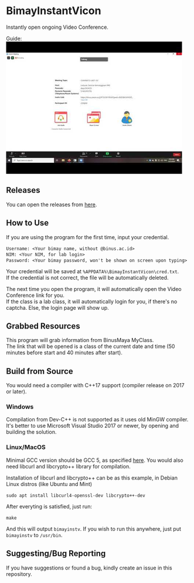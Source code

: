 # BimayInstantVicon

Instantly open ongoing Video Conference.

Guide:  
[![Youtube Video Link](youtube.jpg)](https://youtu.be/45hP3AvikB8 "Click to watch")

## Releases

You can open the releases from [here](https://github.com/ayangd/BimayInstantVicon/releases).

## How to Use

If you are using the program for the first time, input your credential.

    Username: <Your bimay name, without @binus.ac.id>
    NIM: <Your NIM, for lab login>
    Password: <Your bimay password, won't be shown on screen upon typing>

Your credential will be saved at `%APPDATA%\BimayInstantVicon\cred.txt`.  
If the credential is not correct, the file will be automatically deleted.

The next time you open the program, it will automatically open the Video Conference link for you.  
If the class is a lab class, it will automatically login for you, if there's no captcha. Else, the login page will show up.

## Grabbed Resources

This program will grab information from BinusMaya MyClass.  
The link that will be opened is a class of the current date and time (50 minutes before start and 40 minutes after start).

## Build from Source

You would need a compiler with C++17 support (compiler release on 2017 or later).

### Windows

Compilation from Dev-C++ is not supported as it uses old MinGW compiler. It's better to use Microsoft Visual Studio 2017 or newer, by opening and building the solution.

### Linux/MacOS

Minimal GCC version should be GCC 5, as specified [here](https://gcc.gnu.org/projects/cxx-status.html#cxx17). You would also need libcurl and libcrypto++ library for compilation.

Installation of libcurl and libcrypto++ can be as this example, in Debian Linux distros (like Ubuntu and Mint)

    sudo apt install libcurl4-openssl-dev libcrypto++-dev

After everyting is satisfied, just run:

    make

And this will output `bimayinstv`. If you wish to run this anywhere, just put `bimayinstv` to `/usr/bin`.

## Suggesting/Bug Reporting

If you have suggestions or found a bug, kindly create an issue in this repository.